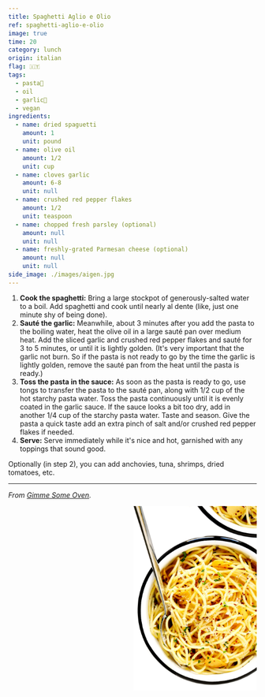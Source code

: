```yaml
---
title: Spaghetti Aglio e Olio
ref: spaghetti-aglio-e-olio
image: true
time: 20
category: lunch
origin: italian
flag: 🇮🇹
tags:
  - pasta🍝
  - oil
  - garlic🧄
  - vegan
ingredients:
  - name: dried spaguetti
    amount: 1
    unit: pound
  - name: olive oil
    amount: 1/2
    unit: cup
  - name: cloves garlic
    amount: 6-8
    unit: null
  - name: crushed red pepper flakes
    amount: 1/2
    unit: teaspoon
  - name: chopped fresh parsley (optional)
    amount: null
    unit: null
  - name: freshly-grated Parmesan cheese (optional)
    amount: null
    unit: null
side_image: ./images/aigen.jpg
---
```


1. **Cook the spaghetti:** Bring a large stockpot of generously-salted water to a boil.  Add spaghetti and cook until nearly al dente (like, just one minute shy of being done).
2. **Sauté the garlic:**  Meanwhile, about 3 minutes after you add the pasta to the boiling water, heat the olive oil in a large sauté pan over medium heat.  Add the sliced garlic and crushed red pepper flakes and sauté for 3 to 5 minutes, or until it is lightly golden.  (It's very important that the garlic not burn.  So if the pasta is not ready to go by the time the garlic is lightly golden, remove the sauté pan from the heat until the pasta is ready.)
3. **Toss the pasta in the sauce:**  As soon as the pasta is ready to go, use tongs to transfer the pasta to the sauté pan, along with 1/2 cup of the hot starchy pasta water. Toss the pasta continuously until it is evenly coated in the garlic sauce. If the sauce looks a bit too dry, add in another 1/4 cup of the starchy pasta water. Taste and season. Give the pasta a quick taste add an extra pinch of salt and/or crushed red pepper flakes if needed.
4. **Serve:** Serve immediately while it's nice and hot, garnished with any toppings that sound good.

Optionally (in step 2), you can add anchovies, tuna, shrimps, dried tomatoes, etc.

---

_From [Gimme Some Oven](https://www.gimmesomeoven.com/spaghetti-aglio-e-olio/)._

<img src="images/spaghetti_aglio_e_olio.png" style="width:250px; float:right;"/>